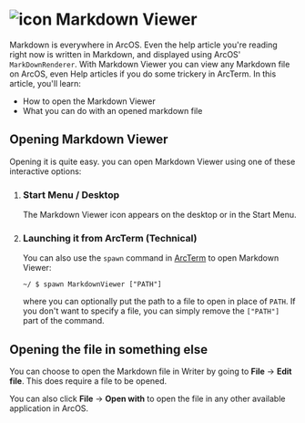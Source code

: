 <h1 class="image-header">
  <img src="#MarkdownMimeIcon" alt="icon"/>
  <span>Markdown Viewer</span>
</h1>

Markdown is everywhere in ArcOS. Even the help article you're reading right now is written in Markdown, and displayed using ArcOS' `MarkDownRenderer`. With Markdown Viewer you can view any Markdown file on ArcOS, even Help articles if you do some trickery in ArcTerm. In this article, you'll learn:

- How to open the Markdown Viewer
- What you can do with an opened markdown file

## Opening Markdown Viewer

Opening it is quite easy. you can open Markdown Viewer using one of these interactive options:

1. ### Start Menu / Desktop

   The Markdown Viewer icon appears on the desktop or in the Start Menu.

2. ### Launching it from ArcTerm (Technical)

   You can also use the `spawn` command in [ArcTerm](@client/help/ArcTerm.md) to open Markdown Viewer:

   ```
   ~/ $ spawn MarkdownViewer ["PATH"]
   ```

   where you can optionally put the path to a file to open in place of `PATH`. If you don't want to specify a file, you can simply remove the `["PATH"]` part of the command.

## Opening the file in something else

You can choose to open the Markdown file in Writer by going to **File** -> **Edit file**. This does require a file to be opened.

You can also click **File** -> **Open with** to open the file in any other available application in ArcOS.
